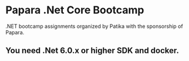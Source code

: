 # Papara .Net Core Bootcamp
  .NET bootcamp assignments organized by Patika with the sponsorship of Papara.
  
## You need .Net 6.0.x or higher SDK and docker.
